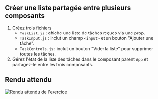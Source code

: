 ## Créer une liste partagée entre plusieurs composants

1. Créez trois fichiers :
    - `TaskList.js` : affiche une liste de tâches reçues via une prop.
    - `TaskInput.js` : inclut un champ `<input>` et un bouton "Ajouter une tâche".
    - `TaskControls.js` : inclut un bouton "Vider la liste" pour supprimer toutes les tâches.
2. Gérez l'état de la liste des tâches dans le composant parent `App` et partagez-le entre les trois composants.

## Rendu attendu

<img src="../img/rendu_exo_22_2.png" alt="Rendu attendu de l'exercice">